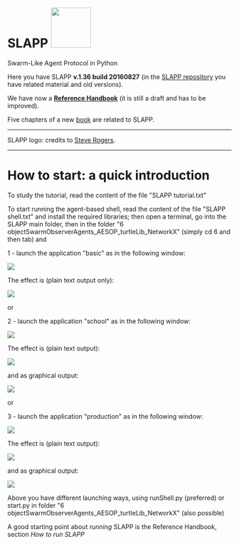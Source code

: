 SLAPP <img src="./-pictures/slapp-logo.png" height="90" />
=====



Swarm-Like Agent Protocol in Python

Here you have SLAPP **v.1.36 build 20160827** (in the [SLAPP repository](http://terna.to.it/slapp_dep/) you have related material and old versions).

We have now a [**Reference Handbook**](https://github.com/terna/SLAPP/blob/v.1.36/SLAPP_Reference_Handbook.pdf) (it is still a draft and has to be improved).

Five chapters of a new [book](http://www.palgrave.com/page/detail/agentbased-models-of-the-economy-/?K=9781137339805) are related to SLAPP.

---
SLAPP logo: credits to [Steve Rogers](https://www.linkedin.com/in/shrogers).

---

How to start: a quick introduction
====
To study the tutorial, read the content of the file "SLAPP tutorial.txt"

To start running the agent-based shell, read the content of the file "SLAPP shell.txt" and install the required libraries; then open a terminal, go into the SLAPP main folder, then in the folder "6 objectSwarmObserverAgents_AESOP_turtleLib_NetworkX" (simply cd 6 and then tab) and

1 - launch the application "basic" as in the following window:

<img src="./-pictures/t1.png" />

The effect is (plain text output only):

<img src="./-pictures/t2.png" />

or

2 - launch the application "school" as in the following window:

<img src="./-pictures/t3.png" />

The effect is (plain text output):

<img src="./-pictures/t4.png" />

and as graphical output:

<img src="./-pictures/t5.png" />

or

3 - launch the application "production" as in the following window:

<img src="./-pictures/t6.png" />

The effect is (plain text output):

<img src="./-pictures/t7.png" />

and as graphical output:

<img src="./-pictures/t8.png" />

Above you have different launching ways, using runShell.py (preferred) or
start.py in folder "6 objectSwarmObserverAgents_AESOP_turtleLib_NetworkX"
(also possible)

A good starting point about *running* SLAPP is the Reference Handbook,
section *How to run SLAPP*
